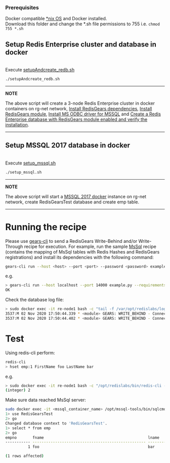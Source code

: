 ### Prerequisites

Docker compatible [*nix OS](https://en.wikipedia.org/wiki/Unix-like) and Docker installed.
<br>Download this folder and change the *.sh file permissions to 755 i.e. ``` chmod 755 *.sh ```</br>

## Setup Redis Enterprise cluster and database in docker
<br>Execute [setupAndcreate_redb.sh](setupAndcreate_redb.sh)</br>
```bash
./setupAndcreate_redb.sh
```
---
**NOTE**

The above script will create a 3-node Redis Enterprise cluster in docker containers on rg-net network, [Install RedisGears dependencies](https://docs.redislabs.com/latest/modules/redisgears/installing-redisgears/#step-1-install-redisgears-dependencies), [Install RedisGears module](https://docs.redislabs.com/latest/modules/redisgears/installing-redisgears/#step-2-install-the-redisgears-module), [Install MS ODBC driver for MSSQL](https://docs.microsoft.com/en-us/sql/connect/odbc/linux-mac/installing-the-microsoft-odbc-driver-for-sql-server?view=sql-server-ver15#ubuntu17) and [Create a Redis Enterprise database with RedisGears module enabled and verify the installation](https://docs.redislabs.com/latest/modules/redisgears/installing-redisgears/#step-3-create-a-database-and-verify-the-installation).

---

## Setup MSSQL 2017 database in docker
<br>Execute [setup_mssql.sh](setup_mssql.sh)</br>
```bash
./setup_mssql.sh
```
---
**NOTE**

The above script will start a [MSSQL 2017 docker](https://hub.docker.com/layers/microsoft/mssql-server-linux/2017-latest/images/sha256-314918ddaedfedc0345d3191546d800bd7f28bae180541c9b8b45776d322c8c2?context=explore) instance on rg-net network, create RedisGearsTest database and create emp table.

---

# Running the recipe
Please use <a href="https://github.com/RedisGears/gears-cli">gears-cli</a> to send a RedisGears Write-Behind and/or Write-Through recipe for execution. For example, run the sample [MsSql](example.py) recipe (contains the mapping of MsSql tables with Redis Hashes and RedisGears registrations) and install its dependencies with the following command:

```bash
gears-cli run --host <host> --port <port> --password <password> example.py --requirements requirements.txt
```
e.g.
```bash
> gears-cli run --host localhost --port 14000 example.py --requirements requirements.txt
OK
```

Check the database log file:
```bash
> sudo docker exec -it re-node1 bash -c "tail -f /var/opt/redislabs/log/redis-1.log"
3537:M 02 Nov 2020 17:50:44.339 * <module> GEARS: WRITE_BEHIND - Connect: connecting ConnectionStr=mssql+pyodbc://sa:Redis@123@172.18.0.5:1433/RedisGearsTest?driver=ODBC+Driver+17+for+SQL+Server
3537:M 02 Nov 2020 17:50:44.402 * <module> GEARS: WRITE_BEHIND - Connect: Connected

```

# Test
Using redis-cli perform:
```bash
redis-cli
> hset emp:1 FirstName foo LastName bar
```
e.g.
```bash
> sudo docker exec -it re-node1 bash -c "/opt/redislabs/bin/redis-cli -p 12000 hset emp:1 FirstName foo LastName bar"
(integer) 2

```

Make sure data reached MsSql server:
```bash
sudo docker exec -it <mssql_container_name> /opt/mssql-tools/bin/sqlcmd -S localhost -U sa -P Redis@123
1> use RedisGearsTest
2> go
Changed database context to 'RedisGearsTest'.
1> select * from emp
2> go
empno       fname                                              lname                                             
----------- -------------------------------------------------- --------------------------------------------------
          1 foo                                                bar                                               

(1 rows affected)

```
